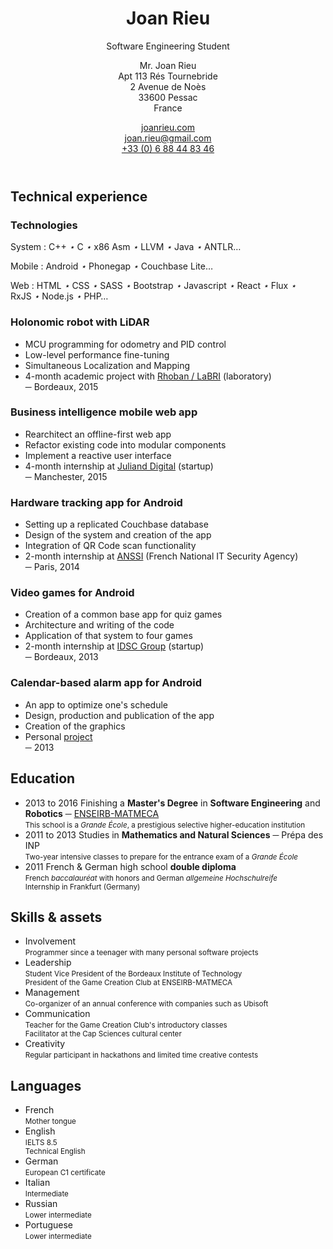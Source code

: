 <header markdown="1">

<div markdown="1">

Joan Rieu
=========

Software Engineering Student

</div>

Mr. Joan Rieu  
Apt 113 Rés Tournebride  
2 Avenue de Noès  
33600 Pessac  
<span class="caps">France</span>

[joanrieu.com](//joanrieu.com/)  
[joan.rieu@gmail.com](mailto:joan.rieu@gmail.com)  
[+33 (0) 6 88 44 83 46](tel:+33688448346)  

</header>

Technical experience
--------------------

<div class="projects" markdown="1">

<div class="technologies" markdown="1">

### Technologies ###

System
: C++&nbsp;<i>⋆</i> C&nbsp;<i>⋆</i> x86 Asm&nbsp;<i>⋆</i> LLVM&nbsp;<i>⋆</i> Java&nbsp;<i>⋆</i> ANTLR…

Mobile
: Android&nbsp;<i>⋆</i> Phonegap&nbsp;<i>⋆</i> Couchbase Lite…

Web
: HTML&nbsp;<i>⋆</i> CSS&nbsp;<i>⋆</i> SASS&nbsp;<i>⋆</i> Bootstrap&nbsp;<i>⋆</i> Javascript&nbsp;<i>⋆</i> React&nbsp;<i>⋆</i> Flux&nbsp;<i>⋆</i> RxJS&nbsp;<i>⋆</i> Node.js&nbsp;<i>⋆</i> PHP…

</div>

<div markdown="1">

### Holonomic robot with LiDAR ###

- MCU programming for odometry and PID control
- Low-level performance fine-tuning
- Simultaneous Localization and Mapping
- 4-month academic project with [Rhoban / LaBRI][] (laboratory)  
  ─ Bordeaux, 2015

</div>

<div markdown="1">

### Business intelligence mobile web app ###

- Rearchitect an offline-first web app
- Refactor existing code into modular components
- Implement a reactive user interface
- 4-month internship at [Juliand Digital][] (startup)  
  ─ Manchester, 2015

</div>

<div markdown="1">

### Hardware tracking app for Android ###

- Setting up a replicated Couchbase database
- Design of the system and creation of the app
- Integration of QR Code scan functionality
- 2-month internship at [ANSSI][] (French National IT Security Agency)  
  ─ Paris, 2014

</div>

<div markdown="1">

### Video games for Android ###

- Creation of a common base app for quiz games
- Architecture and writing of the code
- Application of that system to four games
- 2-month internship at [IDSC Group][] (startup)  
  ─ Bordeaux, 2013

</div>

<div markdown="1">

### Calendar-based alarm app for Android ###

- An app to optimize one's schedule
- Design, production and publication of the app
- Creation of the graphics
- Personal [project][Automatic Alarm]  
  ─ 2013

</div>

</div>

<div class="dates" markdown="1">

Education
---------

- <span>2013 to 2016</span>
  Finishing a **Master's Degree** in **Software Engineering** and **Robotics** ─ [ENSEIRB-MATMECA][]  
  <small> This school is a _Grande École_, a prestigious selective higher-education institution </small>
- <span>2011 to 2013</span>
  Studies in **Mathematics and Natural Sciences** ─ Prépa des INP  
  <small> Two-year intensive classes to prepare for the entrance exam of a _Grande École_ </small>
- <span>2011</span>
  French & German high school **double diploma**  
  <small> French _baccalauréat_ with honors and German _allgemeine Hochschulreife_  
  Internship in Frankfurt (<span class="caps">Germany</span>) </small>

</div>

<div class="bottom">

<div markdown="1">

Skills & assets
---------------

- Involvement  
  <small>
  Programmer since a teenager with many personal software projects  
  </small>
- Leadership  
  <small>
  Student Vice President of the Bordeaux Institute of Technology  
  President of the Game Creation Club at ENSEIRB-MATMECA  
  </small>
- Management  
  <small>
  Co-organizer of an annual conference with companies such as Ubisoft  
  </small>
- Communication  
  <small>
  Teacher for the Game Creation Club's introductory classes  
  Facilitator at the Cap Sciences cultural center  
  </small>
- Creativity  
  <small>
  Regular participant in hackathons and limited time creative contests  
  </small>

</div>

<div markdown="1">

Languages
---------

- French  
  <small> Mother tongue </small>
- English  
  <small> IELTS 8.5  
  Technical English </small>
- German  
  <small> European C1 certificate </small>
- Italian  
  <small> Intermediate </small>
- Russian  
  <small> Lower intermediate </small>
- Portuguese  
  <small> Lower intermediate </small>

</div>

</div>

[AEI]:                                  //www.junior-aei.com
[ANSSI]:                                //www.ssi.gouv.fr
[ENSEIRB-MATMECA]:                      //enseirb-matmeca.bordeaux-inp.fr/en
[IDSC Group]:                           //www.idsc-group.com
[Juliand Digital]:                      //juliand.co.uk
[Rhoban / LaBRI]:                       //rhoban.com/people-contact/
[Automatic Alarm]:                      //play.google.com/store/apps/details?id=net.fififox.dailycalendaralarm
